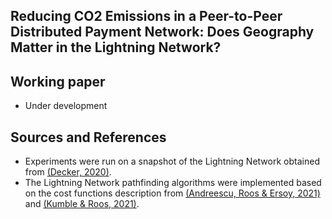 ## Reducing CO2 Emissions in a Peer-to-Peer Distributed Payment Network: Does Geography Matter in the Lightning Network?

## Working paper
* Under development

## Sources and References
* Experiments were run on a snapshot of the Lightning Network obtained from [(Decker, 2020)](https://github.com/lnresearch/topology).
* The Lightning Network pathfinding algorithms were implemented based on the cost functions description from [(Andreescu, Roos & Ersoy, 2021)](https://repository.tudelft.nl/islandora/object/uuid%3A0bf2a223-d3b4-401c-967c-c11c300df5df) and [(Kumble & Roos, 2021)](https://ieeexplore.ieee.org/document/9566199).
